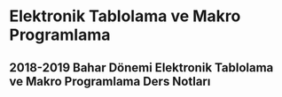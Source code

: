 # Elektronik Tablolama ve Makro Programlama

## 2018-2019 Bahar Dönemi Elektronik Tablolama ve Makro Programlama Ders Notları

